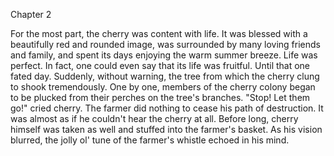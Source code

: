 Chapter 2

For the most part, the cherry was content with life.
It was blessed with a beautifully red and rounded image, was surrounded by many loving friends and family, and spent its days enjoying the warm summer breeze.
Life was perfect.
In fact, one could even say that its life was fruitful.
Until that one fated day.
Suddenly, without warning, the tree from which the cherry clung to shook tremendously.
One by one, members of the cherry colony began to be plucked from their perches on the tree's branches.
"Stop! Let them go!" cried cherry.
The farmer did nothing to cease his path of destruction.
It was almost as if he couldn't hear the cherry at all.
Before long, cherry himself was taken as well and stuffed into the farmer's basket.
As his vision blurred, the jolly ol' tune of the farmer's whistle echoed in his mind.
